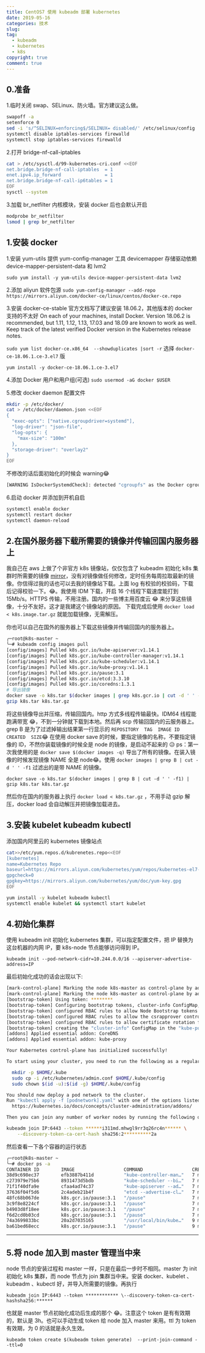 ```yaml
---
title: CentOS7 使用 kubeadm 部署 kubernetes
date: 2019-05-16
categories: 技术
slug:
tag:
  - kubeadm
  - kubernetes
  - k8s
copyright: true
comment: true
---
```


## 0.准备

1.临时关闭 swap、SELinux、防火墙。官方建议这么做。

```bash
swapoff -a
setenforce 0
sed -i 's/^SELINUX=enforcing$/SELINUX= disabled/' /etc/selinux/config
systemctl disable iptables-services firewalld
systemctl stop iptables-services firewalld
```

2.打开 bridge-nf-call-iptables

```bash
cat > /etc/sysctl.d/99-kubernetes-cri.conf <<EOF
net.bridge.bridge-nf-call-iptables  = 1
enet.ipv4.ip_forward                = 1
net.bridge.bridge-nf-call-ip6tables = 1
EOF
sysctl --system
```

3.加载 br_netfilter 内核模块，安装 docker 后也会默认开启

```bash
modprobe br_netfilter
lsmod | grep br_netfilter
```

## 1.安装 docker

1.安装 yum-utils 提供 yum-config-manager 工具
devicemapper 存储驱动依赖 device-mapper-persistent-data 和 lvm2

`sudo yum install -y yum-utils device-mapper-persistent-data lvm2`

2.添加 aliyun 软件包源
`sudo yum-config-manager --add-repo https://mirrors.aliyun.com/docker-ce/linux/centos/docker-ce.repo`

3.安装 docker-ce-stable
官方文档写了建议安装 18.06.2，其他版本的 docker 支持的不太好
On each of your machines, install Docker. Version 18.06.2 is recommended, but 1.11, 1.12, 1.13, 17.03 and 18.09 are known to work as well. Keep track of the latest verified Docker version in the Kubernetes release notes.

`sudo yum list docker-ce.x86_64  --showduplicates |sort -r` 选择 `docker-ce-18.06.1.ce-3.el7` 版

`yum install -y docker-ce-18.06.1.ce-3.el7`

4.添加 Docker 用户和用户组(可选) `sudo usermod -aG docker $USER`

5.修改 docker daemon 配置文件

```bash
mkdir -p /etc/docker/
cat > /etc/docker/daemon.json <<EOF
{
  "exec-opts": ["native.cgroupdriver=systemd"],
  "log-driver": "json-file",
  "log-opts": {
    "max-size": "100m"
  },
  "storage-driver": "overlay2"
}
EOF
```

不修改的话后面初始化的时候会 warning😂

```bash
[WARNING IsDockerSystemdCheck]: detected "cgroupfs" as the Docker cgroup driver. The recommended driver is "systemd". Please follow the guide at https://kubernetes.io/docs/setup/cri/
```

6.启动 docker 并添加到开机自启

```bash
systemctl enable docker
systemctl restart docker
systemctl daemon-reload
```

## 2.在国外服务器下载所需要的镜像并传输回国内服务器上

我自己在 aws 上做了个非官方 k8s 镜像站，仅仅包含了 kubeadm 初始化 k8s 集群时所需要的镜像 [mirror](https://images.k8s.k8s.li)，没有对镜像做任何修改，定时任务每周拉取最新的镜像。你信得过我的话也可以去我的镜像站下载。上面 log 有校验的校验码，下载后记得校验一下。😂。我使用 IDM 下载，开启 16 个线程下载速度能打到 15Mb/s。HTTPS 传输，不用注册。国内的一些博主用百度云 😂 来分享这些镜像，十分不友好。这才是我建这个镜像站的原因。
下载完成后使用 `docker load < k8s.image.tar.gz` 就能加载镜像，无需解压。

你也可以自己在国外的服务器上下载这些镜像并传输回国内的服务器上。

```bash
╭─root@k8s-master ~
╰─# kubeadm config images pull
[config/images] Pulled k8s.gcr.io/kube-apiserver:v1.14.1
[config/images] Pulled k8s.gcr.io/kube-controller-manager:v1.14.1
[config/images] Pulled k8s.gcr.io/kube-scheduler:v1.14.1
[config/images] Pulled k8s.gcr.io/kube-proxy:v1.14.1
[config/images] Pulled k8s.gcr.io/pause:3.1
[config/images] Pulled k8s.gcr.io/etcd:3.3.10
[config/images] Pulled k8s.gcr.io/coredns:1.3.1
# 导出镜像
docker save -o k8s.tar $(docker images | grep k8s.gcr.io | cut -d ' ' -f1)
gzip k8s.tar k8s.tar.gz
```

将这些镜像导出并压缩，传输回国内。http 方式多线程传输最快。IDM64 线程能跑满带宽 😂，不到一分钟就下载到本地。然后再 scp 传输回国内的云服务器上。grep B 是为了过滤掉输出结果第一行显示的 `REPOSITORY  TAG  IMAGE ID  CREATED  SIZE`😂
在使用 docker save 的时候，要指定镜像的名称，不要指定镜像的 ID，不然你装载镜像的时候全是 node 的镜像，是启动不起来的 😥
ps：第一次我使用的是 `docker save $(docker images -q)` 导出了所有的镜像。在装入镜像的时候发现镜像 NAME 全是 node😂。使用 `docker images | grep B | cut -d ' ' -f1` 过滤出的是带 NAME 的镜像。

`docker save -o k8s.tar $(docker images | grep B | cut -d ' ' -f1) | gzip k8s.tar k8s.tar.gz`

然后你在国内的服务器上执行 `docker load < k8s.tar.gz` ，不用手动 gzip 解压，docker load 会自动解压并把镜像加载进去。

## 3.安装 kubelet kubeadm kubectl

添加国内阿里云的 kubernetes 镜像站点

```bash
cat>>/etc/yum.repos.d/kubrenetes.repo<<EOF
[kubernetes]
name=Kubernetes Repo
baseurl=https://mirrors.aliyun.com/kubernetes/yum/repos/kubernetes-el7-x86_64/
gpgcheck=0
gpgkey=https://mirrors.aliyun.com/kubernetes/yum/doc/yum-key.gpg
EOF

yum install -y kubelet kubeadm kubectl
systemctl enable kubelet && systemctl start kubelet
```

## 4.初始化集群

使用 kubeadm init 初始化 kubernetes 集群，可以指定配置文件，把 IP 替换为这台机器的内网 IP，要 k8s-node 节点能够访问得到 IP。

`kubeadm init --pod-network-cidr=10.244.0.0/16 --apiserver-advertise-address=IP`

最后初始化成功的话会出现以下:

```bash
[mark-control-plane] Marking the node k8s-master as control-plane by adding the label "node-role.kubernetes.io/master=''"
[mark-control-plane] Marking the node k8s-master as control-plane by adding the taints [node-role.kubernetes.io/master:NoSchedule]
[bootstrap-token] Using token: ********
[bootstrap-token] Configuring bootstrap tokens, cluster-info ConfigMap, RBAC Roles
[bootstrap-token] configured RBAC rules to allow Node Bootstrap tokens to post CSRs in order for nodes to get long term certificate credentials
[bootstrap-token] configured RBAC rules to allow the csrapprover controller automatically approve CSRs from a Node Bootstrap Token
[bootstrap-token] configured RBAC rules to allow certificate rotation for all node client certificates in the cluster
[bootstrap-token] creating the "cluster-info" ConfigMap in the "kube-public" namespace
[addons] Applied essential addon: CoreDNS
[addons] Applied essential addon: kube-proxy

Your Kubernetes control-plane has initialized successfully!

To start using your cluster, you need to run the following as a regular user:

  mkdir -p $HOME/.kube
  sudo cp -i /etc/kubernetes/admin.conf $HOME/.kube/config
  sudo chown $(id -u):$(id -g) $HOME/.kube/config

You should now deploy a pod network to the cluster.
Run "kubectl apply -f [podnetwork].yaml" with one of the options listed at:
  https://kubernetes.io/docs/concepts/cluster-administration/addons/

Then you can join any number of worker nodes by running the following on each as root:

kubeadm join IP:6443 --token ******i311md.mhwgl9rr3q26rc4n****** \
    --discovery-token-ca-cert-hash sha256:2**********2a
```

然后查看一下各个容器的运行状态

```bash
╭─root@k8s-master ~
╰─# docker ps -a
CONTAINER ID        IMAGE                  COMMAND                  CREATED             STATUS              PORTS               NAMES
38d9c698ec37        efb3887b411d           "kube-controller-man…"   7 minutes ago       Up 7 minutes                            k8s_kube-controller-manager_kube-controller-manager-k8s-master_kube-system_f423ac50e24b65e6d66fe37e6d721912_0
c273979e75b6        8931473d5bdb           "kube-scheduler --bi…"   7 minutes ago       Up 7 minutes                            k8s_kube-scheduler_kube-scheduler-k8s-master_kube-system_f44110a0ca540009109bfc32a7eb0baa_0
71f1f40dfa9e        cfaa4ad74c37           "kube-apiserver --ad…"   7 minutes ago       Up 7 minutes                            k8s_kube-apiserver_kube-apiserver-k8s-master_kube-system_d57282173a211f69b917251534760047_0
37636f04f5d6        2c4adeb21b4f           "etcd --advertise-cl…"   7 minutes ago       Up 7 minutes                            k8s_etcd_etcd-k8s-master_kube-system_dcd3914b600c5e8e86b2026688cc6dc5_0
48fc68b067de        k8s.gcr.io/pause:3.1   "/pause"                 7 minutes ago       Up 7 minutes                            k8s_POD_kube-scheduler-k8s-master_kube-system_f44110a0ca540009109bfc32a7eb0baa_0
3c9f8e8224cf        k8s.gcr.io/pause:3.1   "/pause"                 7 minutes ago       Up 7 minutes                            k8s_POD_kube-apiserver-k8s-master_kube-system_d57282173a211f69b917251534760047_0
b4903d8f18ee        k8s.gcr.io/pause:3.1   "/pause"                 7 minutes ago       Up 7 minutes                            k8s_POD_kube-controller-manager-k8s-master_kube-system_f423ac50e24b65e6d66fe37e6d721912_0
f6d2cd0b03cd        k8s.gcr.io/pause:3.1   "/pause"                 7 minutes ago       Up 7 minutes                            k8s_POD_etcd-k8s-master_kube-system_dcd3914b600c5e8e86b2026688cc6dc5_0
74a3699833bc        20a2d7035165           "/usr/local/bin/kube…"   9 minutes ago       Up 4 seconds                            k8s_kube-proxy_kube-proxy-g4nd4_kube-system_afc4ba92-7657-11e9-b684-2aabd22d242a_1
ba61bed68ecc        k8s.gcr.io/pause:3.1   "/pause"                 9 minutes ago       Up 9 minutes                            k8s_POD_kube-proxy-g4nd4_kube-system_afc4ba92-7657-11e9-b684-2aabd22d242a_4
```

---

## 5.将 node 加入到 master 管理当中来

node 节点的安装过程和 master 一样，只是在最后一步时不相同。master 为 init 初始化 k8s 集群，而 node 节点为 join 集群当中来。安装 docker、kubelet 、kubeadm 、kubectl 好，并导入所需要的镜像。再执行

`kubeadm join IP:6443 --token ************ \--discovery-token-ca-cert-hashsha256:******`

也就是 master 节点初始化成功后生成的那个 😂。注意这个 token 是有有效期的，默认是 3h。也可以手动生成 token 给 node 加入 master 来用。ttl 为 token 有效期，为 0 的话就是永久生效。

`kubeadm token create $(kubeadm token generate)  --print-join-command --ttl=0`
